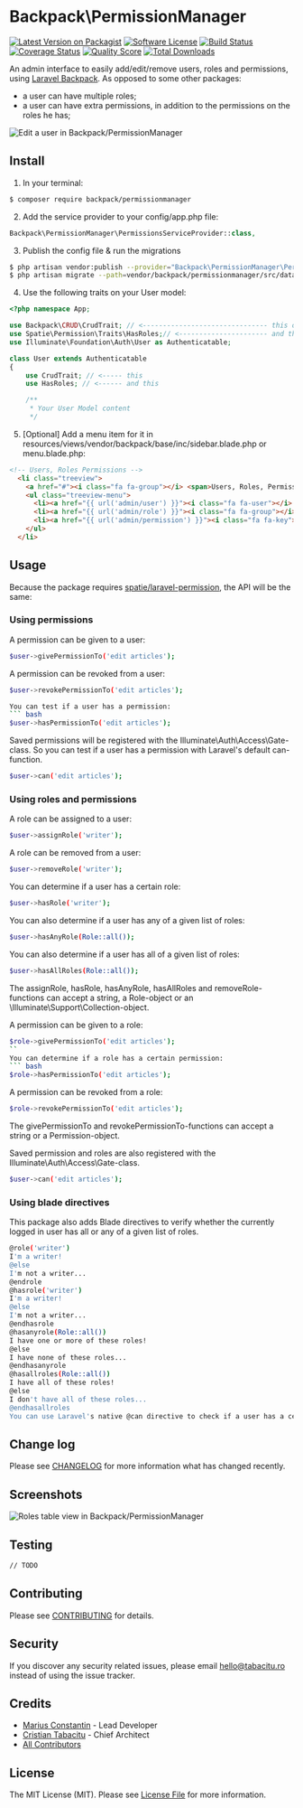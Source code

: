 # Backpack\PermissionManager
[![Latest Version on Packagist][ico-version]][link-packagist]
[![Software License][ico-license]](LICENSE.md)
[![Build Status][ico-travis]][link-travis]
[![Coverage Status][ico-scrutinizer]][link-scrutinizer]
[![Quality Score][ico-code-quality]][link-code-quality]
[![Total Downloads][ico-downloads]][link-downloads]

An admin interface to easily add/edit/remove users, roles and permissions, using [Laravel Backpack](laravelbackpack.com). As opposed to some other packages:
- a user can have multiple roles;
- a user can have extra permissions, in addition to the permissions on the roles he has;

![Edit a user in Backpack/PermissionManager](https://dl.dropboxusercontent.com/u/2431352/backpack_permissionmanager_user.png)

## Install

1) In your terminal:

``` bash
$ composer require backpack/permissionmanager
```

2) Add the service provider to your config/app.php file:
```php
Backpack\PermissionManager\PermissionsServiceProvider::class,
```

3) Publish the config file & run the migrations
```bash
$ php artisan vendor:publish --provider="Backpack\PermissionManager\PermissionManagerServiceProvider" #publish config file
$ php artisan migrate --path=vendor/backpack/permissionmanager/src/database/migrations #create the role and permission tables
```

4) Use the following traits on your User model:
```php
<?php namespace App;

use Backpack\CRUD\CrudTrait; // <------------------------------- this one
use Spatie\Permission\Traits\HasRoles;// <---------------------- and this one
use Illuminate\Foundation\Auth\User as Authenticatable; 

class User extends Authenticatable
{
    use CrudTrait; // <----- this
    use HasRoles; // <------ and this

    /**
     * Your User Model content
     */
```

5) [Optional] Add a menu item for it in resources/views/vendor/backpack/base/inc/sidebar.blade.php or menu.blade.php:

```html
<!-- Users, Roles Permissions -->
  <li class="treeview">
    <a href="#"><i class="fa fa-group"></i> <span>Users, Roles, Permissions</span> <i class="fa fa-angle-left pull-right"></i></a>
    <ul class="treeview-menu">
      <li><a href="{{ url('admin/user') }}"><i class="fa fa-user"></i> <span>Users</span></a></li>
      <li><a href="{{ url('admin/role') }}"><i class="fa fa-group"></i> <span>Roles</span></a></li>
      <li><a href="{{ url('admin/permission') }}"><i class="fa fa-key"></i> <span>Permissions</span></a></li>
    </ul>
  </li>
```


## Usage

Because the package requires [spatie/laravel-permission](https://github.com/spatie/laravel-permission), the API will be the same: 

### Using permissions

A permission can be given to a user:

``` bash
$user->givePermissionTo('edit articles');
```
A permission can be revoked from a user:
``` bash
$user->revokePermissionTo('edit articles');
```
``` bash
You can test if a user has a permission:
``` bash
$user->hasPermissionTo('edit articles');
```

Saved permissions will be registered with the Illuminate\Auth\Access\Gate-class. So you can test if a user has a permission with Laravel's default can-function.
``` bash
$user->can('edit articles');
```
### Using roles and permissions

A role can be assigned to a user:
``` bash
$user->assignRole('writer');
```
A role can be removed from a user:
``` bash
$user->removeRole('writer');
```
You can determine if a user has a certain role:
``` bash
$user->hasRole('writer');
```
You can also determine if a user has any of a given list of roles:
``` bash
$user->hasAnyRole(Role::all());
```
You can also determine if a user has all of a given list of roles:
``` bash
$user->hasAllRoles(Role::all());
```
The assignRole, hasRole, hasAnyRole, hasAllRoles and removeRole-functions can accept a string, a Role-object or an \Illuminate\Support\Collection-object.

A permission can be given to a role:
``` bash
$role->givePermissionTo('edit articles');
``
You can determine if a role has a certain permission:
``` bash
$role->hasPermissionTo('edit articles');
```
A permission can be revoked from a role:
``` bash
$role->revokePermissionTo('edit articles');
```
The givePermissionTo and revokePermissionTo-functions can accept a string or a Permission-object.

Saved permission and roles are also registered with the Illuminate\Auth\Access\Gate-class.
``` bash
$user->can('edit articles');
```
### Using blade directives

This package also adds Blade directives to verify whether the currently logged in user has all or any of a given list of roles.
``` bash
@role('writer')
I'm a writer!
@else
I'm not a writer...
@endrole
@hasrole('writer')
I'm a writer!
@else
I'm not a writer...
@endhasrole
@hasanyrole(Role::all())
I have one or more of these roles!
@else
I have none of these roles...
@endhasanyrole
@hasallroles(Role::all())
I have all of these roles!
@else
I don't have all of these roles...
@endhasallroles
You can use Laravel's native @can directive to check if a user has a certain permission.
```



## Change log

Please see [CHANGELOG](CHANGELOG.md) for more information what has changed recently.


## Screenshots

![Roles table view in Backpack/PermissionManager](https://dl.dropboxusercontent.com/u/2431352/backpack_permissionmanager_roles.png)

## Testing

``` bash
// TODO
```

## Contributing

Please see [CONTRIBUTING](CONTRIBUTING.md) for details.

## Security

If you discover any security related issues, please email hello@tabacitu.ro instead of using the issue tracker.

## Credits

- [Marius Constantin][link-author2] - Lead Developer
- [Cristian Tabacitu][link-author] - Chief Architect
- [All Contributors][link-contributors]

## License

The MIT License (MIT). Please see [License File](LICENSE.md) for more information.

[ico-version]: https://img.shields.io/packagist/v/backpack/permissionmanager.svg?style=flat-square
[ico-license]: https://img.shields.io/badge/license-MIT-brightgreen.svg?style=flat-square
[ico-travis]: https://img.shields.io/travis/laravel-backpack/permissionmanager/master.svg?style=flat-square
[ico-scrutinizer]: https://img.shields.io/scrutinizer/coverage/g/laravel-backpack/permissionmanager.svg?style=flat-square
[ico-code-quality]: https://img.shields.io/scrutinizer/g/laravel-backpack/permissionmanager.svg?style=flat-square
[ico-downloads]: https://img.shields.io/packagist/dt/backpack/permissionmanager.svg?style=flat-square

[link-packagist]: https://packagist.org/packages/backpack/permissionmanager
[link-travis]: https://travis-ci.org/laravel-backpack/permissionmanager
[link-scrutinizer]: https://scrutinizer-ci.com/g/laravel-backpack/permissionmanager/code-structure
[link-code-quality]: https://scrutinizer-ci.com/g/laravel-backpack/permissionmanager
[link-downloads]: https://packagist.org/packages/backpack/permissionmanager
[link-author]: http://tabacitu.ro
[link-author2]: http://updivision.com
[link-contributors]: ../../contributors
